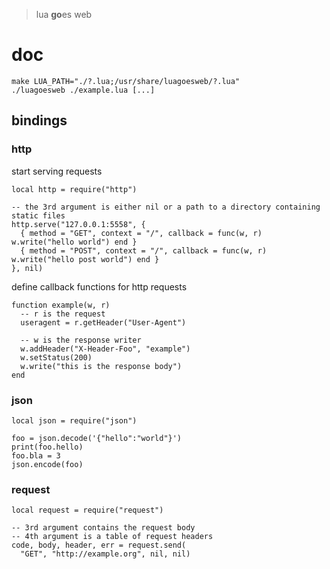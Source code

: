 > lua **go**es web

# doc

    make LUA_PATH="./?.lua;/usr/share/luagoesweb/?.lua"
    ./luagoesweb ./example.lua [...]

## bindings

### http

start serving requests

    local http = require("http")

    -- the 3rd argument is either nil or a path to a directory containing static files
    http.serve("127.0.0.1:5558", {
      { method = "GET", context = "/", callback = func(w, r) w.write("hello world") end }
      { method = "POST", context = "/", callback = func(w, r) w.write("hello post world") end }
    }, nil)

define callback functions for http requests

    function example(w, r)
      -- r is the request
      useragent = r.getHeader("User-Agent")

      -- w is the response writer
      w.addHeader("X-Header-Foo", "example")
      w.setStatus(200)
      w.write("this is the response body")
    end

### json

    local json = require("json")

    foo = json.decode('{"hello":"world"}')
    print(foo.hello)
    foo.bla = 3
    json.encode(foo)

### request

    local request = require("request")

    -- 3rd argument contains the request body
    -- 4th argument is a table of request headers
    code, body, header, err = request.send(
      "GET", "http://example.org", nil, nil)

